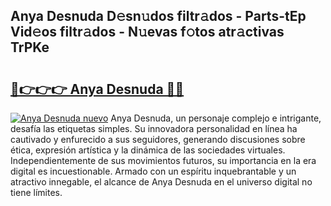 ## Anya Desnuda D𝚎sn𝚞dos filtr𝚊dos - Parts-tEp Vid𝚎os filtr𝚊dos - N𝚞evas f𝚘tos atr𝚊ctivas TrPKe

# <h2><a href="http://mb74uh.tromn.icu/?c=Anya+Desnuda">🔗👉👉👉 Anya Desnuda 🔗🔗</a></h2>

[![Anya Desnuda nuevo](https://i.imgur.com/pEAQMta.gif)](http://mb74uh.tromn.icu/?c=Anya+Desnuda)
Anya Desnuda, un personaje complejo e intrigante, desafía las etiquetas simples. Su innovadora personalidad en línea ha cautivado y enfurecido a sus seguidores, generando discusiones sobre ética, expresión artística y la dinámica de las sociedades virtuales. Independientemente de sus movimientos futuros, su importancia en la era digital es incuestionable. Armado con un espíritu inquebrantable y un atractivo innegable, el alcance de Anya Desnuda en el universo digital no tiene límites.
